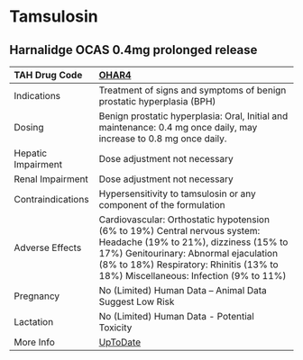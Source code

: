 # Tamsulosin

## Harnalidge OCAS 0.4mg prolonged release

| TAH Drug Code      | [OHAR4](https://www.tahsda.org.tw/drugs/hissearch.php?drug_code=OHAR4)                                                                                                                                                                            |
|:-------------------|:--------------------------------------------------------------------------------------------------------------------------------------------------------------------------------------------------------------------------------------------------|
| Indications        | Treatment of signs and symptoms of benign prostatic hyperplasia (BPH)                                                                                                                                                                             |
| Dosing             | Benign prostatic hyperplasia: Oral, Initial and maintenance: 0.4 mg once daily, may increase to 0.8 mg once daily.                                                                                                                                |
| Hepatic Impairment | Dose adjustment not necessary                                                                                                                                                                                                                     |
| Renal Impairment   | Dose adjustment not necessary                                                                                                                                                                                                                     |
| Contraindications  | Hypersensitivity to tamsulosin or any component of the formulation                                                                                                                                                                                |
| Adverse Effects    | Cardiovascular: Orthostatic hypotension (6% to 19%) Central nervous system: Headache (19% to 21%), dizziness (15% to 17%) Genitourinary: Abnormal ejaculation (8% to 18%) Respiratory: Rhinitis (13% to 18%) Miscellaneous: Infection (9% to 11%) |
| Pregnancy          | No (Limited) Human Data – Animal Data Suggest Low Risk                                                                                                                                                                                            |
| Lactation          | No (Limited) Human Data - Potential Toxicity                                                                                                                                                                                                      |
| More Info          | [UpToDate](https://www.uptodate.com/contents/tamsulosin-drug-information)                                                                                                                                                                         |

